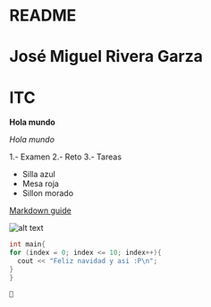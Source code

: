 # README

# José Miguel Rivera Garza

# ITC

**Hola mundo**

*Hola mundo*

1.- Examen
2.- Reto
3.- Tareas

- Silla azul
- Mesa roja
- Sillon morado 

[Markdown guide](https://www.markdownguide.org/cheat-sheet/)

![alt text](selfie.png)

```c++
int main{
for (index = 0; index <= 10; index++){
  cout << "Feliz navidad y asi :P\n";
}
}

🤨
